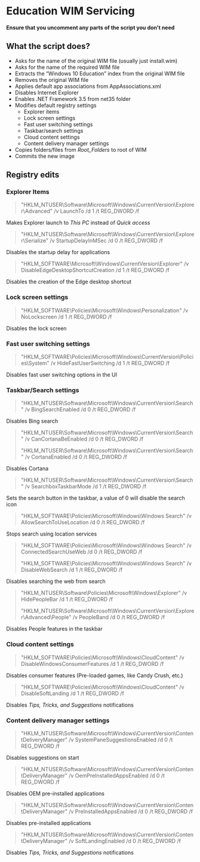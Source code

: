 # Education WIM Servicing

**Ensure that you uncomment any parts of the script you don't need**

## What the script does?

- Asks for the name of the original WIM file (usually just install.wim)
- Asks for the name of the required WIM file
- Extracts the “Windows 10 Education” index from the original WIM file 
- Removes the original WIM file 
- Applies default app associations from AppAssociations.xml
- Disables Internet Explorer
- Enables .NET Framework 3.5 from net35 folder 
- Modifies default registry settings
  - Explorer items
  - Lock screen settings
  - Fast user switching settings
  - Taskbar/search settings
  - Cloud content settings
  - Content delivery manager settings
- Copies folders/files from *Root_Folders* to root of WIM
- Commits the new image

## Registry edits

### Explorer Items

> "HKLM\_NTUSER\Software\Microsoft\Windows\CurrentVersion\Explorer\Advanced" /v LaunchTo /d 1  /t REG_DWORD /f

Makes Explorer launch to *This PC* instead of *Quick access*

> "HKLM\_NTUSER\Software\Microsoft\Windows\CurrentVersion\Explorer\Serialize"  /v StartupDelayInMSec /d 0  /t REG_DWORD /f

Disables the startup delay for applications

>"HKLM\_SOFTWARE\Microsoft\Windows\CurrentVersion\Explorer"  /v DisableEdgeDesktopShortcutCreation /d 1  /t REG_DWORD /f

Disables the creation of the Edge desktop shortcut

### Lock screen settings

> "HKLM\_SOFTWARE\Policies\Microsoft\Windows\Personalization"  /v NoLockscreen /d 1  /t REG_DWORD /f

Disables the lock screen

### Fast user switching settings
> "HKLM\_SOFTWARE\Policies\Microsoft\Windows\CurrentVersion\Policies\System"  /v HideFastUserSwitching /d 1  /t REG_DWORD /f

Disables fast user switching options in the UI

### Taskbar/Search settings
>"HKLM\_NTUSER\Software\Microsoft\Windows\CurrentVersion\Search"  /v BingSearchEnabled /d 0  /t REG_DWORD /f

Disables Bing search

>"HKLM\_NTUSER\Software\Microsoft\Windows\CurrentVersion\Search"  /v CanCortanaBeEnabled /d 0  /t REG_DWORD /f
>
>"HKLM\_NTUSER\Software\Microsoft\Windows\CurrentVersion\Search"  /v CortanaEnabled /d 0  /t REG_DWORD /f

Disables Cortana

>"HKLM\_NTUSER\Software\Microsoft\Windows\CurrentVersion\Search"  /v SearchboxTaskbarMode /d 1  /t REG_DWORD /f

Sets the search button in the taskbar, a value of 0 will disable the search icon

>"HKLM\_SOFTWARE\Policies\Microsoft\Windows\Windows Search"  /v AllowSearchToUseLocation /d 0  /t REG_DWORD /f

Stops search using location services

>"HKLM\_SOFTWARE\Policies\Microsoft\Windows\Windows Search"  /v ConnectedSearchUseWeb /d 0  /t REG_DWORD /f
>
>"HKLM\_SOFTWARE\Policies\Microsoft\Windows\Windows Search"  /v DisableWebSearch /d 1  /t REG_DWORD /f

Disables searching the web from search

>"HKLM\_NTUSER\Software\Policies\Microsoft\Windows\Explorer"  /v HidePeopleBar /d 1  /t REG_DWORD /f
>
>"HKLM\_NTUSER\Software\Microsoft\Windows\CurrentVersion\Explorer\Advanced\People"  /v PeopleBand /d 0  /t REG_DWORD /f

Disables People features in the taskbar

### Cloud content settings

>"HKLM\_SOFTWARE\Policies\Microsoft\Windows\CloudContent"  /v DisableWindowsConsumerFeatures /d 1  /t REG_DWORD /f

Disables consumer features (Pre-loaded games, like Candy Crush, etc.)

>"HKLM\_SOFTWARE\Policies\Microsoft\Windows\CloudContent"  /v DisableSoftLanding /d 1  /t REG_DWORD /f

Disables *Tips, Tricks, and Suggestions* notifications

### Content delivery manager settings

>"HKLM\_NTUSER\Software\Microsoft\Windows\CurrentVersion\ContentDeliveryManager" /v SystemPaneSuggestionsEnabled /d 0 /t REG_DWORD /f

Disables suggestions on start

>"HKLM\_NTUSER\Software\Microsoft\Windows\CurrentVersion\ContentDeliveryManager" /v OemPreInstalledAppsEnabled /d 0 /t REG_DWORD /f

Disables OEM pre-installed applications

>"HKLM\_NTUSER\Software\Microsoft\Windows\CurrentVersion\ContentDeliveryManager" /v PreInstalledAppsEnabled /d 0 /t REG_DWORD /f

Disables pre-installed applications

>"HKLM\_NTUSER\Software\Microsoft\Windows\CurrentVersion\ContentDeliveryManager" /v SoftLandingEnabled /d 0 /t REG_DWORD /f

Disables *Tips, Tricks, and Suggestions* notifications

